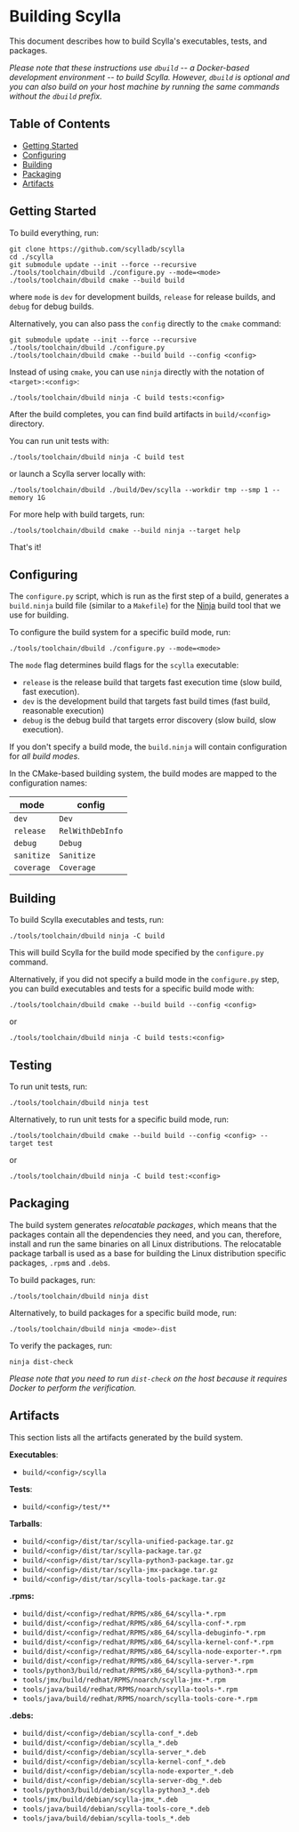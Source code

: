 # Building Scylla

This document describes how to build Scylla's executables, tests, and packages.

*Please note that these instructions use `dbuild` -- a Docker-based development environment -- to build Scylla.
However, `dbuild` is optional and you can also build on your host machine by running the same commands without the `dbuild` prefix.*

## Table of Contents

* [Getting Started](#getting-started)
* [Configuring](#configuring)
* [Building](#building)
* [Packaging](#packaging)
* [Artifacts](#artifacts)

## Getting Started

To build everything, run:

```console
git clone https://github.com/scylladb/scylla
cd ./scylla
git submodule update --init --force --recursive
./tools/toolchain/dbuild ./configure.py --mode=<mode>
./tools/toolchain/dbuild cmake --build build
```

where `mode` is `dev` for development builds, `release` for release builds, and `debug` for debug builds.

Alternatively, you can also pass the `config` directly to the `cmake` command:

```console
git submodule update --init --force --recursive
./tools/toolchain/dbuild ./configure.py
./tools/toolchain/dbuild cmake --build build --config <config>
```

Instead of using `cmake`, you can use `ninja` directly with the notation of
`<target>:<config>`:

```console
./tools/toolchain/dbuild ninja -C build tests:<config>
```

After the build completes, you can find build artifacts in `build/<config>` directory.

You can run unit tests with:

```console
./tools/toolchain/dbuild ninja -C build test
```

or launch a Scylla server locally with:

```console
./tools/toolchain/dbuild ./build/Dev/scylla --workdir tmp --smp 1 --memory 1G
```

For more help with build targets, run:

```console
./tools/toolchain/dbuild cmake --build ninja --target help
```

That's it!

## Configuring

The `configure.py` script, which is run as the first step of a build, generates a `build.ninja` build file (similar to a `Makefile`) for the [Ninja] build tool that we use for building.

To configure the build system for a specific build mode, run:

```console
./tools/toolchain/dbuild ./configure.py --mode=<mode>
```

The `mode` flag determines build flags for the `scylla` executable:

* `release` is the release build that targets fast execution time (slow build, fast execution).
* `dev` is the development build that targets fast build times (fast build, reasonable execution)
* `debug` is the debug build that targets error discovery (slow build, slow execution).

If you don't specify a build mode, the `build.ninja` will contain configuration for _all build modes_.

[Ninja]: https://ninja.org/

In the CMake-based building system, the build modes are mapped to the configuration names:

|  mode      | config           |
| ---------- | ---------------- |
| `dev`      | `Dev`            |
| `release`  | `RelWithDebInfo` |
| `debug`    | `Debug`          |
| `sanitize` | `Sanitize`       |
| `coverage` | `Coverage`       |

## Building

To build Scylla executables and tests, run:

```console
./tools/toolchain/dbuild ninja -C build
```

This will build Scylla for the build mode specified by the `configure.py` command.

Alternatively, if you did not specify a build mode in the `configure.py` step, you can build executables and tests for a specific build mode with:

```console
./tools/toolchain/dbuild cmake --build build --config <config>
```

or

```console
./tools/toolchain/dbuild ninja -C build tests:<config>
```

## Testing

To run unit tests, run:

```console
./tools/toolchain/dbuild ninja test
```

Alternatively, to run unit tests for a specific build mode, run:

```console
./tools/toolchain/dbuild cmake --build build --config <config> --target test
```

or 
```console
./tools/toolchain/dbuild ninja -C build test:<config>
```

## Packaging

The build system generates _relocatable packages_, which means that the packages contain all the dependencies they need, and you can, therefore, install and run the same binaries on all Linux distributions.
The relocatable package tarball is used as a base for building the Linux distribution specific packages, `.rpm`s and `.deb`s.

To build packages, run:

```console
./tools/toolchain/dbuild ninja dist
```

Alternatively, to build packages for a specific build mode, run:

```console
./tools/toolchain/dbuild ninja <mode>-dist
```

To verify the packages, run:

```console
ninja dist-check
```

*Please note that you need to run `dist-check` on the host because it requires Docker to perform the verification.*

## Artifacts

This section lists all the artifacts generated by the build system.

**Executables**:

* `build/<config>/scylla`

**Tests**:

* `build/<config>/test/**`

**Tarballs**:

* `build/<config>/dist/tar/scylla-unified-package.tar.gz`
* `build/<config>/dist/tar/scylla-package.tar.gz`
* `build/<config>/dist/tar/scylla-python3-package.tar.gz`
* `build/<config>/dist/tar/scylla-jmx-package.tar.gz`
* `build/<config>/dist/tar/scylla-tools-package.tar.gz`

**.rpms:**

* `build/dist/<config>/redhat/RPMS/x86_64/scylla-*.rpm`
* `build/dist/<config>/redhat/RPMS/x86_64/scylla-conf-*.rpm`
* `build/dist/<config>/redhat/RPMS/x86_64/scylla-debuginfo-*.rpm`
* `build/dist/<config>/redhat/RPMS/x86_64/scylla-kernel-conf-*.rpm`
* `build/dist/<config>/redhat/RPMS/x86_64/scylla-node-exporter-*.rpm`
* `build/dist/<config>/redhat/RPMS/x86_64/scylla-server-*.rpm`
* `tools/python3/build/redhat/RPMS/x86_64/scylla-python3-*.rpm`
* `tools/jmx/build/redhat/RPMS/noarch/scylla-jmx-*.rpm`
* `tools/java/build/redhat/RPMS/noarch/scylla-tools-*.rpm`
* `tools/java/build/redhat/RPMS/noarch/scylla-tools-core-*.rpm`

**.debs:**

* `build/dist/<config>/debian/scylla-conf_*.deb`
* `build/dist/<config>/debian/scylla_*.deb`
* `build/dist/<config>/debian/scylla-server_*.deb`
* `build/dist/<config>/debian/scylla-kernel-conf_*.deb`
* `build/dist/<config>/debian/scylla-node-exporter_*.deb`
* `build/dist/<config>/debian/scylla-server-dbg_*.deb`
* `tools/python3/build/debian/scylla-python3_*.deb`
* `tools/jmx/build/debian/scylla-jmx_*.deb`
* `tools/java/build/debian/scylla-tools-core_*.deb`
* `tools/java/build/debian/scylla-tools_*.deb`
